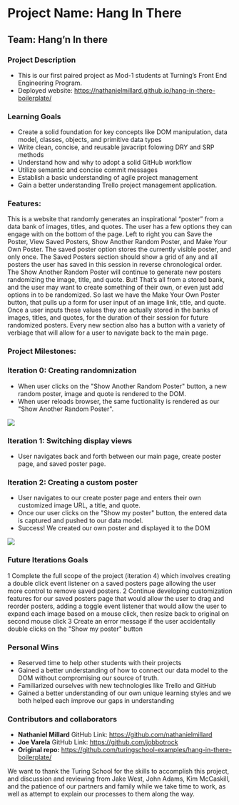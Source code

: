# Project Name: Hang In There
## Team: Hang’n In there
 
### Project Description
  * This is our first paired project as Mod-1 students at Turning’s Front End Engineering Program. 
  * Deployed website: https://nathanielmillard.github.io/hang-in-there-boilerplate/

### Learning Goals
  * Create a solid foundation for key concepts like DOM manipulation, data model, classes, objects, and primitive data types
  * Write clean, concise, and reusable javacript folowing DRY and SRP methods
  * Understand how and why to adopt a solid GitHub workflow
  * Utilize semantic and concise commit messages
  * Establish a basic understanding of agile project management
  * Gain a better understanding Trello project management application. 

### Features: 
This is a website that randomly generates an inspirational “poster” from a data bank of images, titles, and quotes. The user has a few options they can engage with on the bottom of the page. Left to right you can Save the Poster, View Saved Posters, Show Another Random Poster, and Make Your Own Poster. The saved poster option stores the currently visible poster, and only once. The Saved Posters section should show a grid of any and all posters the user has saved in this session in reverse chronological order. The Show Another Random Poster will continue to generate new posters randomizing the image, title, and quote. But! That’s all from a stored bank, and the user may want to create something of their own, or even just add options in to be randomized. So last we have the Make Your Own Poster button, that pulls up a form for user input of an image link, title, and quote. Once a user inputs these values they are actually stored in the banks of images, titles, and quotes, for the duration of their session for future randomized posters. Every new section also has a button with a variety of verbiage that will allow for a user to navigate back to the main page.  

### Project Milestones:

### Iteration 0: Creating randomnization

 * When user clicks on the "Show Another Random Poster" button, a new random poster, image and quote is rendered to the DOM.
 * When user reloads browser, the same fuctionality is rendered as our "Show Another Random Poster". 

![](assets/iteration-0-progression.gif)

### Iteration 1: Switching display views 
 * User navigates back and forth between our main page, create poster page, and saved poster page. 

### Iteration 2: Creating a custom poster
 * User navigates to our create poster page and enters their own customized image URL, a title, and quote.
 * Once our user clicks on the "Show my poster" button, the entered data is captured and pushed to our data model. 
 * Success! We created our own poster and displayed it to the DOM

![](assets/iteration-1-progression.gif)
 
### Future Iterations Goals
   1 Complete the full scope of the project (iteration 4) which involves creating a double click event listener on a saved posters page allowing the user more control to remove saved posters.
   2 Continue developing customization features for our saved posters page that would allow the user to drag and reorder posters, adding a toggle event listener that would allow the user to expand each image based on a mouse click, then resize back to original on second mouse click 
   3 Create an error message if the user accidentally double clicks on the "Show my poster" button

### Personal Wins
  * Reserved time to help other students with their projects
  * Gained a better understanding of how to connect our data model to the DOM without compromising our source of truth.  
  * Familiarized ourselves with new technologies like Trello and GitHub
  * Gained a better understanding of our own unique learning styles and we both helped each improve our gaps in understanding

### Contributors and collaborators
* **Nathaniel Millard** GitHub Link: https://github.com/nathanielmillard
* **Joe Varela** GitHub Link: https://github.com/jobbotrock
* **Original repo:** https://github.com/turingschool-examples/hang-in-there-boilerplate/

We want to thank the Turing School for the skills to accomplish this project, and discussion and reviewing from Jake West, John Adams, Kim McCaskill, and the patience of our partners and family while we take time to work, as well as attempt to explain our processes to them along the way. 
